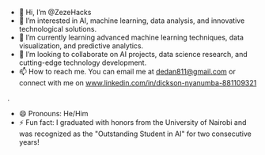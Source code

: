 - 👋 Hi, I’m @ZezeHacks
- 👀 I’m interested in AI, machine learning, data analysis, and innovative technological solutions.
- 🌱 I’m currently learning advanced machine learning techniques, data visualization, and predictive analytics.
- 💞️ I’m looking to collaborate on AI projects, data science research, and cutting-edge technology development.
- 📫 How to reach me. You can email me at dedan811@gmail.com or connect with me on  www.linkedin.com/in/dickson-nyanumba-881109321

.
- 😄 Pronouns: He/Him
- ⚡ Fun fact:  I graduated with honors from the University of Nairobi and was recognized as the "Outstanding Student in AI" for two consecutive years!

<!---
ZezeHacks/ZezeHacks is a ✨ special ✨ repository because its `README.md` (this file) appears on your GitHub profile.
You can click the Preview link to take a look at your changes.
--->

